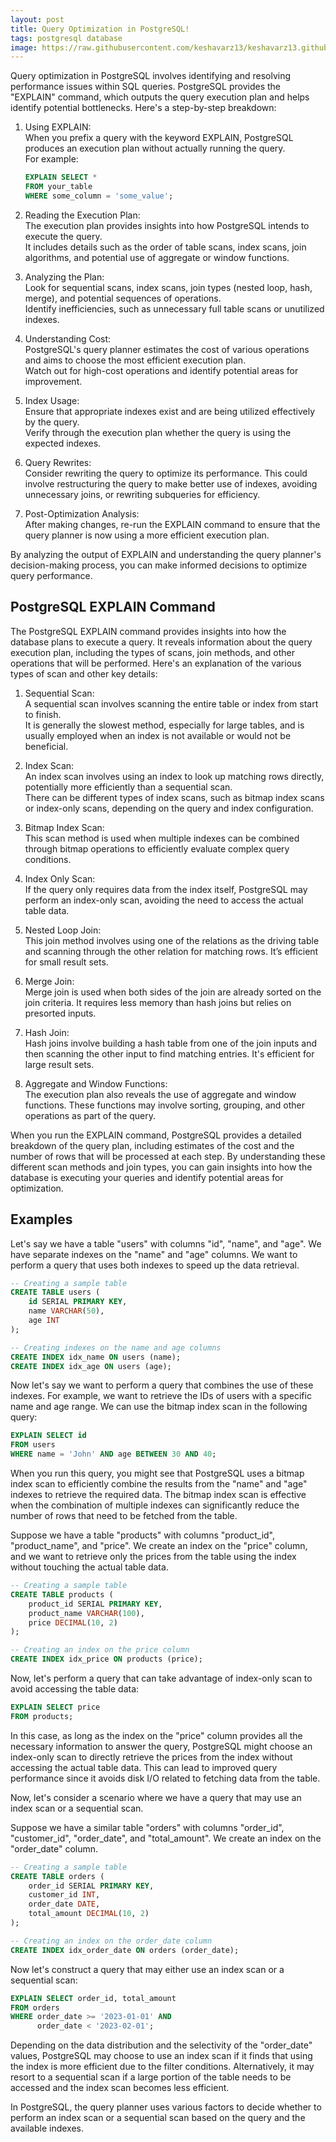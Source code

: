 ```yaml
---
layout: post
title: Query Optimization in PostgreSQL!
tags: postgresql database
image: https://raw.githubusercontent.com/keshavarz13/keshavarz13.github.io/main/images/pg-query-opt.png
---
```


Query optimization in PostgreSQL involves identifying and resolving performance issues within SQL queries. PostgreSQL provides the "EXPLAIN" command, which outputs the query execution plan and helps identify potential bottlenecks. Here's a step-by-step breakdown:

1. Using EXPLAIN:  
   When you prefix a query with the keyword EXPLAIN, PostgreSQL produces an execution plan without actually running the query.  
   For example:
     ```sql
     EXPLAIN SELECT * 
     FROM your_table 
     WHERE some_column = 'some_value';
     ```

2. Reading the Execution Plan:  
   The execution plan provides insights into how PostgreSQL intends to execute the query.  
   It includes details such as the order of table scans, index scans, join algorithms, and potential use of aggregate or window functions.

3. Analyzing the Plan:  
   Look for sequential scans, index scans, join types (nested loop, hash, merge), and potential sequences of operations.  
   Identify inefficiencies, such as unnecessary full table scans or unutilized indexes.

4. Understanding Cost:  
   PostgreSQL's query planner estimates the cost of various operations and aims to choose the most efficient execution plan.  
   Watch out for high-cost operations and identify potential areas for improvement.

5. Index Usage:  
   Ensure that appropriate indexes exist and are being utilized effectively by the query.  
   Verify through the execution plan whether the query is using the expected indexes.

6. Query Rewrites:  
   Consider rewriting the query to optimize its performance. This could involve restructuring the query to make better use of indexes, avoiding unnecessary joins, or rewriting subqueries for efficiency.

7. Post-Optimization Analysis:  
   After making changes, re-run the EXPLAIN command to ensure that the query planner is now using a more efficient execution plan.

By analyzing the output of EXPLAIN and understanding the query planner's decision-making process, you can make informed decisions to optimize query performance.

## PostgreSQL EXPLAIN Command

The PostgreSQL EXPLAIN command provides insights into how the database plans to execute a query. It reveals information about the query execution plan, including the types of scans, join methods, and other operations that will be performed. Here's an explanation of the various types of scan and other key details:

1. Sequential Scan:  
   A sequential scan involves scanning the entire table or index from start to finish.  
   It is generally the slowest method, especially for large tables, and is usually employed when an index is not available or would not be beneficial.

2. Index Scan:  
   An index scan involves using an index to look up matching rows directly, potentially more efficiently than a sequential scan.  
   There can be different types of index scans, such as bitmap index scans or index-only scans, depending on the query and index configuration.

3. Bitmap Index Scan:  
   This scan method is used when multiple indexes can be combined through bitmap operations to efficiently evaluate complex query conditions.

4. Index Only Scan:  
   If the query only requires data from the index itself, PostgreSQL may perform an index-only scan, avoiding the need to access the actual table data.

5. Nested Loop Join:  
   This join method involves using one of the relations as the driving table and scanning through the other relation for matching rows. It’s efficient for small result sets.

6. Merge Join:  
   Merge join is used when both sides of the join are already sorted on the join criteria. It requires less memory than hash joins but relies on presorted inputs.

7. Hash Join:  
   Hash joins involve building a hash table from one of the join inputs and then scanning the other input to find matching entries. It's efficient for large result sets.

8. Aggregate and Window Functions:  
   The execution plan also reveals the use of aggregate and window functions. These functions may involve sorting, grouping, and other operations as part of the query.

When you run the EXPLAIN command, PostgreSQL provides a detailed breakdown of the query plan, including estimates of the cost and the number of rows that will be processed at each step. By understanding these different scan methods and join types, you can gain insights into how the database is executing your queries and identify potential areas for optimization.

## Examples

Let's say we have a table "users" with columns "id", "name", and "age". We have separate indexes on the "name" and "age" columns. We want to perform a query that uses both indexes to speed up the data retrieval.

``` SQL
-- Creating a sample table
CREATE TABLE users (
    id SERIAL PRIMARY KEY,
    name VARCHAR(50),
    age INT
);

-- Creating indexes on the name and age columns
CREATE INDEX idx_name ON users (name);
CREATE INDEX idx_age ON users (age);
```


Now let's say we want to perform a query that combines the use of these indexes. For example, we want to retrieve the IDs of users with a specific name and age range. We can use the bitmap index scan in the following query:
```SQL
EXPLAIN SELECT id
FROM users
WHERE name = 'John' AND age BETWEEN 30 AND 40;
```
When you run this query, you might see that PostgreSQL uses a bitmap index scan to efficiently combine the results from the "name" and "age" indexes to retrieve the required data. The bitmap index scan is effective when the combination of multiple indexes can significantly reduce the number of rows that need to be fetched from the table.


Suppose we have a table "products" with columns "product_id", "product_name", and "price". We create an index on the "price" column, and we want to retrieve only the prices from the table using the index without touching the actual table data.

``` SQL
-- Creating a sample table
CREATE TABLE products (
    product_id SERIAL PRIMARY KEY,
    product_name VARCHAR(100),
    price DECIMAL(10, 2)
);

-- Creating an index on the price column
CREATE INDEX idx_price ON products (price);
```

Now, let's perform a query that can take advantage of index-only scan to avoid accessing the table data:

``` SQL 
EXPLAIN SELECT price
FROM products;
```

In this case, as long as the index on the "price" column provides all the necessary information to answer the query, PostgreSQL might choose an index-only scan to directly retrieve the prices from the index without accessing the actual table data. This can lead to improved query performance since it avoids disk I/O related to fetching data from the table.

Now, let's consider a scenario where we have a query that may use an index scan or a sequential scan.

Suppose we have a similar table "orders" with columns "order_id", "customer_id", "order_date", and "total_amount". We create an index on the "order_date" column.
``` SQL
-- Creating a sample table
CREATE TABLE orders (
    order_id SERIAL PRIMARY KEY,
    customer_id INT,
    order_date DATE,
    total_amount DECIMAL(10, 2)
);

-- Creating an index on the order_date column
CREATE INDEX idx_order_date ON orders (order_date);
```

Now let's construct a query that may either use an index scan or a sequential scan:
``` SQL
EXPLAIN SELECT order_id, total_amount
FROM orders
WHERE order_date >= '2023-01-01' AND 
      order_date < '2023-02-01';
```

Depending on the data distribution and the selectivity of the "order_date" values, PostgreSQL may choose to use an index scan if it finds that using the index is more efficient due to the filter conditions. Alternatively, it may resort to a sequential scan if a large portion of the table needs to be accessed and the index scan becomes less efficient.

In PostgreSQL, the query planner uses various factors to decide whether to perform an index scan or a sequential scan based on the query and the available indexes.

